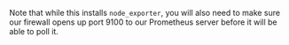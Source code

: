 Note that while this installs `node_exporter`, you will also need to
make sure our firewall opens up port 9100 to our Prometheus server
before it will be able to poll it.
